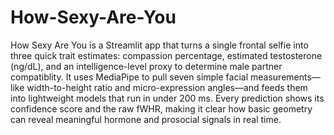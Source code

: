 # How-Sexy-Are-You
How Sexy Are You is a Streamlit app that turns a single frontal selfie into three quick trait estimates: compassion percentage, estimated testosterone (ng/dL), and an intelligence-level proxy to determine male partner compatiblity. It uses MediaPipe to pull seven simple facial measurements—like width-to-height ratio and micro-expression angles—and feeds them into lightweight models that run in under 200 ms. Every prediction shows its confidence score and the raw fWHR, making it clear how basic geometry can reveal meaningful hormone and prosocial signals in real time.
